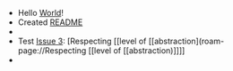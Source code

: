 - Hello [World](World.md)!
- Created [README](README.md)
- 
- Test [Issue 3](https://github.com/MatthieuBizien/roam-to-git/issues/3): [Respecting [[level of [[abstraction](roam-page://Respecting [[level of [[abstraction)]]]]
- 